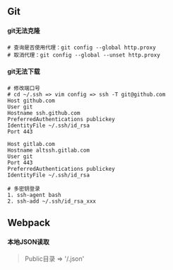 ## Git

#### git无法克隆

```shell
# 查询是否使用代理：git config --global http.proxy
# 取消代理：git config --global --unset http.proxy
```
#### git无法下载

~~~shell
# 修改端口号
# cd ~/.ssh => vim config => ssh -T git@github.com
Host github.com
User git
Hostname ssh.github.com
PreferredAuthentications publickey
IdentityFile ~/.ssh/id_rsa
Port 443

Host gitlab.com
Hostname altssh.gitlab.com
User git
Port 443
PreferredAuthentications publickey
IdentityFile ~/.ssh/id_rsa
~~~

~~~shell
# 多密钥登录
1. ssh-agent bash
2. ssh-add ~/.ssh/id_rsa_xxx
~~~
## Webpack

#### 本地JSON读取

> Public目录 => '/.json'